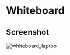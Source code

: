 # Whiteboard
## Screenshot
![whiteboard_laptop](https://user-images.githubusercontent.com/62555809/192798773-98139856-e7af-41a6-a0a1-ffcef565ad04.png)
